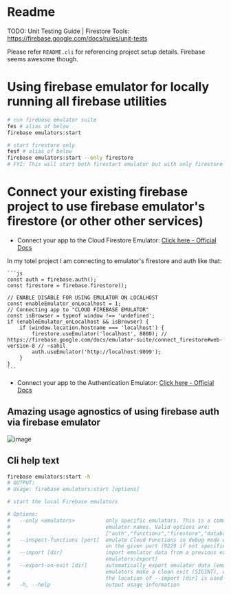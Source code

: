# Readme

TODO: Unit Testing Guide | Firestore Tools: https://firebase.google.com/docs/rules/unit-tests

Please refer `README.cli` for referencing project setup details. Firebase seems awesome though.


# Using firebase emulator for locally running all firebase utilities

```bash
# run firebase emulator suite
fes # alias of below
firebase emulators:start

# start firestore only
fesf # alias of below
firebase emulators:start --only firestore
# FYI: This will start both firestart emulator but with only firestore running, yo!
```

# Connect your existing firebase project to use firebase emulator's firestore (or other other services)

- Connect your app to the Cloud Firestore Emulator: [Click here - Official Docs](https://firebase.google.com/docs/emulator-suite/connect_firestore#web-version-8)

In my totel project I am connecting to emulator's firestore and auth like that:

	```js
	const auth = firebase.auth();
	const firestore = firebase.firestore();

	// ENABLE DISABLE FOR USING EMULATOR ON LOCALHOST
	const enableEmulator_onLocalhost = 1;
	// Connecting app to "CLOUD FIREBASE EMULATOR"
	const isBrowser = typeof window !== 'undefined';
	if (enableEmulator_onLocalhost && isBrowser) {
		if (window.location.hostname === 'localhost') {
			firestore.useEmulator('localhost', 8080); // https://firebase.google.com/docs/emulator-suite/connect_firestore#web-version-8 // ~sahil
			auth.useEmulator('http://localhost:9099');
		}
	}
	```

- Connect your app to the Authentication Emulator: [Click here - Official Docs](https://firebase.google.com/docs/emulator-suite/connect_auth)

## Amazing usage agnostics of using firebase auth via **firebase emulator**

![image](https://user-images.githubusercontent.com/31458531/186378967-cc6bc9ec-ba70-4391-a505-9a26cfab69b0.png)

## Cli help text

```bash
firebase emulators:start -h
# OUTPUT:
# Usage: firebase emulators:start [options]

# start the local Firebase emulators

# Options:
#   --only <emulators>          only specific emulators. This is a comma separated list of
#                               emulator names. Valid options are:
#                               ["auth","functions","firestore","database","hosting","pubsub","storage","eventarc"]
#   --inspect-functions [port]  emulate Cloud Functions in debug mode with the node inspector
#                               on the given port (9229 if not specified)
#   --import [dir]              import emulator data from a previous export (see
#                               emulators:export)
#   --export-on-exit [dir]      automatically export emulator data (emulators:export) when the
#                               emulators make a clean exit (SIGINT), when no dir is provided
#                               the location of --import [dir] is used
#   -h, --help                  output usage information
```
